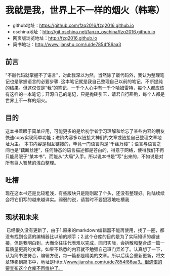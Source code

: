 # 我就是我，世界上不一样的烟火（韩寒）
* github地址：https://github.com/fzq2016/fzq2016.github.io
* oschina地址：http://git.oschina.net/fanzq_oschina/fzq2016.github.io
* 网页版浏览地址：http://fzq2016.github.io
* 简书地址：http://www.jianshu.com/u/de7854f86aa3

## 前言
  "不敲代码就掌握不了语言"，对此我深以为然。当然除了敲代码外，我认为整理笔记也是掌握语言的必要步骤.
  这本笔记就是我自己整理自己以前的笔记，不断提纯的结果。但这仅仅是“我”的笔记，一千个人心中有一千个哈姆雷特，每个人都应该有这样的一本笔记；开源自己的笔记，只是抛砖引玉，请君自行斟酌，每个人都是世界上不一样的烟火。


## 目的
  这本书着眼于简单应用，可能更多的是给初学者学习理解和给忘了某些内容的朋友快速copy实现简单功能；进阶内容多以链接大神们的文章或链接自己整理文章地址为主。
  本书内容是相互链接的，毕竟一门语言内是“千丝万缕”；语言与语言之间也是“藕断丝连”，任何静态的语言描述都是苍白的，得意于网络，使得我们不再只能局限于“某本书”，而能从“大局”入手。所以说本书是"写"出来的，不如说是对所有巨人智慧的浅白整理。


## 吐槽
  现在这本书还是比较粗浅，有些版块只是刚刚起了个头，还没有整理好。陆陆续续会将它们写的越来越详实。弱弱的说，请暂时不要狠狠地吐槽我

## 现状和未来
  已经很久没有更新了，由于1.原来的markdown编辑器不能再使用，找了一圈，都没有找到合适的编辑器比以前的顺手；2.这个仓库的目的是为了实际知识的超链接，但是我明白到，大而全往往代表难以完成，回归实际，会拆散和整合成一篇一篇质量更高的文章。如果不熟悉的内容就不勉强自己班门弄斧了。认真想了一下，认为简书更符合，编辑方便，每一篇都是精美的文章。所以后续会重新更新，将文章转移到简书中，地址是http://www.jianshu.com/u/de7854f86aa3。很遗恨的要宣布这个仓库不再维护了。
